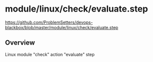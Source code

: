 # module/linux/check/evaluate.step

https://github.com/ProblemSetters/devops-blackbox/blob/master/module/linux/check/evaluate.step

## Overview

Linux module "check" action "evaluate" step


